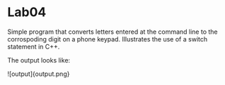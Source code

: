 Lab04
=====

Simple program that converts letters entered at the command line to the corrospoding digit on a phone keypad. Illustrates the use of a switch statement in C++.

The output looks like:

![output]{output.png}

